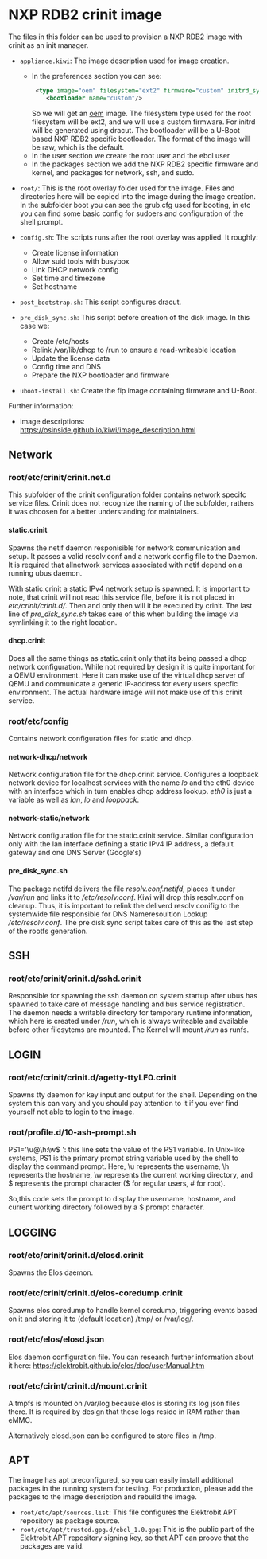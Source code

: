 # NXP RDB2 crinit image

The files in this folder can be used to provision a NXP RDB2 image with crinit as an init manager.

- `appliance.kiwi`: The image description used for image creation. 
    - In the preferences section you can see: 
        ```xml
         <type image="oem" filesystem="ext2" firmware="custom" initrd_system="dracut" bootpartition="true" bootpartsize="300" editbootinstall="uboot-install.sh" bootfilesystem="fat32" disk_start_sector="8192">
            <bootloader name="custom"/>
        ```
         So we will get an [oem](https://osinside.github.io/kiwi/image_types_and_results.html) image. The filesystem type used for the root filesystem will be ext2, and we will use a custom firmware. For initrd will be generated using dracut. The bootloader will be a U-Boot based NXP RDB2 specific bootloader. The format of the image will be raw, which is the default.
    - In the user section we create the root user and the ebcl user
    - In the packages section we add the NXP RDB2 specific firmware and kernel, and packages for network, ssh, and sudo.

- `root/`: This is the root overlay folder used for the image. Files and directories here will be copied into the image during the image creation. In the subfolder boot you can see the grub.cfg used for booting, in etc you can find some basic config for sudoers and configuration of the shell prompt.

- `config.sh`: The scripts runs after the root overlay was applied. It roughly:
    - Create license information
    - Allow suid tools with busybox
    - Link DHCP network config
    - Set time and timezone
    - Set hostname

- `post_bootstrap.sh`: This script configures dracut.

- `pre_disk_sync.sh`: This script before creation of the disk image. In this case we:
    - Create /etc/hosts
    - Relink /var/lib/dhcp to /run to ensure a read-writeable location
    - Update the license data
    - Config time and DNS
    - Prepare the NXP bootloader and firmware

- `uboot-install.sh`: Create the fip image containing firmware and U-Boot.


Further information:
- image descriptions: https://osinside.github.io/kiwi/image_description.html

## Network

### root/etc/crinit/crinit.net.d

This subfolder of the crinit configuration folder contains network specifc service files. Crinit does not recognize
the naming of the subfolder, rathers it was choosen for a better understanding for maintainers.

#### static.crinit

Spawns the netif daemon responisible for network communication and setup. It passes a valid resolv.conf and a network config file
to the Daemon. It is required that allnetwork services associated with netif depend on a running ubus daemon.

With static.crinit a static IPv4 network setup is spawned. It is important to note, that crinit will not read this service file,
before it is not placed in _etc/crinit/crinit.d/_. Then and only then will it be executed by crinit. The last line of
_pre_disk_sync.sh_ takes care of this when building the image via symlinking it to the right location.

#### dhcp.crinit

Does all the same things as static.crinit only that its being passed a dhcp network configuration. While not required by design
it is quite important for a QEMU environment. Here it can make use of the virtual dhcp server of QEMU and communicate a
generic IP-address for every users specfic environment. The actual hardware image will not make use of this crinit service.

### root/etc/config

Contains network configuration files for static and dhcp.

#### network-dhcp/network

Network configuration file for the dhcp.crinit service. Configures a loopback network device for localhost services with the name _lo_
and the eth0 device with an interface which in turn enables dhcp address lookup.
_eth0_ is just a variable as well as _lan_, _lo_ and _loopback_.

#### network-static/network

Network configuration file for the static.crinit service. Similar configuration only with the lan interface
defining a static IPv4 IP address, a default gateway and one DNS Server (Google's)

#### pre_disk_sync.sh

The package netifd delivers the file _resolv.conf.netifd_, places it under _/var/run_ and links it to
_/etc/resolv.conf_. Kiwi will drop this resolv.conf on cleanup. Thus, it is important to relink the deliverd
resolv conifig to the systemwide file responsible for DNS Nameresoultion Lookup _/etc/resolv.conf_.
The pre disk sync script takes care of this as the last step of the rootfs generation.

## SSH

### root/etc/crinit/crinit.d/sshd.crinit

Responsible for spawning the ssh daemon on system startup after ubus has spawned to take care of message
handling and bus service registration. The daemon needs a writable directory for temporary runtime information, which here
is created under _/run_, which is always writeable and available before other filesytems are mounted. The Kernel will mount
_/run_ as runfs.

## LOGIN

### root/etc/crinit/crinit.d/agetty-ttyLF0.crinit

Spawns tty daemon for key input and output for the shell. Depending on the system this can vary
and you should pay attention to it if you ever find yourself not able to login to the image.

### root/profile.d/10-ash-prompt.sh

PS1='\u@\h:\w\$ ': this line sets the value of the PS1 variable. In Unix-like systems, PS1 is the primary prompt string 
variable used by the shell to display the command prompt. Here, \u represents the username, \h represents the hostname,
\w represents the current working directory, and \$ represents the prompt character ($ for regular users, # for root).

So,this code sets the prompt to display the username, hostname, and current working directory followed by a $ prompt character.

## LOGGING

### root/etc/crinit/crinit.d/elosd.crinit

Spawns the Elos daemon.

### root/etc/crinit/crinit.d/elos-coredump.crinit

Spawns elos coredump to handle kernel coredump, triggering events based on it and storing it to
(default location) /tmp/ or /var/log/.

### root/etc/elos/elosd.json

Elos daemon configuration file. You can research further information about it here:
https://elektrobit.github.io/elos/doc/userManual.htm

### root/etc/cirint/crinit.d/mount.crinit

A tmpfs is mounted on /var/log because elos is storing its log json files there.
It is required by design that these logs reside in RAM rather than eMMC.

Alternatively elosd.json can be configured to store files in /tmp.

## APT

The image has apt preconfigured, so you can easily install additional packages in the running system for testing.
For production, please add the packages to the image description and rebuild the image.

- `root/etc/apt/sources.list`: This file configures the Elektrobit APT repository as package source.
- `root/etc/apt/trusted.gpg.d/ebcl_1.0.gpg`: This is the public part of the Elektrobit APT repository signing key, so that APT can proove that the packages are valid.
